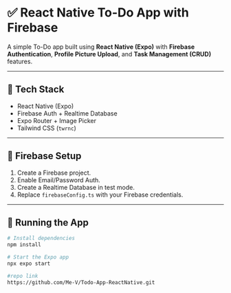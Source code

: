 # ✅ React Native To-Do App with Firebase

A simple To-Do app built using **React Native (Expo)** with **Firebase Authentication**, **Profile Picture Upload**, and **Task Management (CRUD)** features.

---

## 🔧 Tech Stack

- React Native (Expo)
- Firebase Auth + Realtime Database
- Expo Router + Image Picker
- Tailwind CSS (`twrnc`)

---

## 🔐 Firebase Setup

1. Create a Firebase project.
2. Enable Email/Password Auth.
3. Create a Realtime Database in test mode.
4. Replace `firebaseConfig.ts` with your Firebase credentials.

---

## 🚀 Running the App

```bash
# Install dependencies
npm install

# Start the Expo app
npx expo start

#repo link
https://github.com/Me-V/Todo-App-ReactNative.git

```

